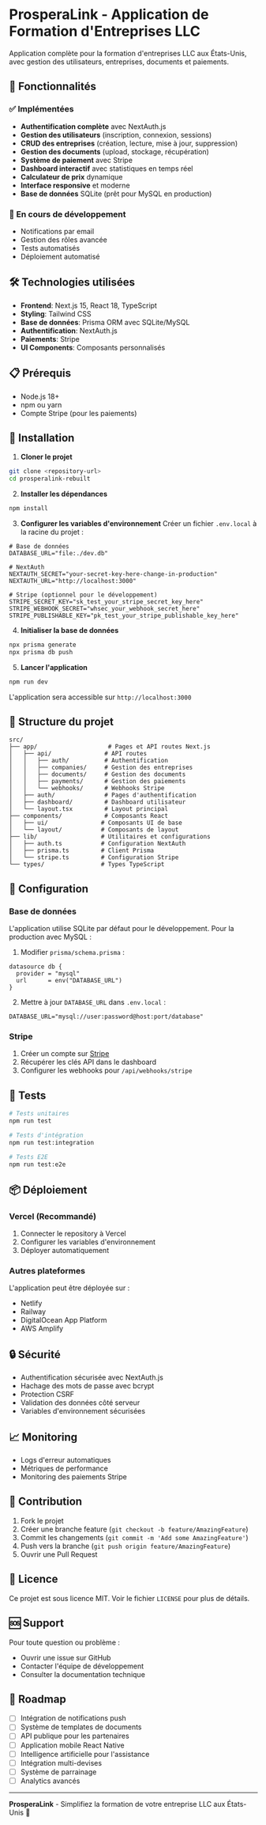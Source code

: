 # ProsperaLink - Application de Formation d'Entreprises LLC

Application complète pour la formation d'entreprises LLC aux États-Unis, avec gestion des utilisateurs, entreprises, documents et paiements.

## 🚀 Fonctionnalités

### ✅ Implémentées
- **Authentification complète** avec NextAuth.js
- **Gestion des utilisateurs** (inscription, connexion, sessions)
- **CRUD des entreprises** (création, lecture, mise à jour, suppression)
- **Gestion des documents** (upload, stockage, récupération)
- **Système de paiement** avec Stripe
- **Dashboard interactif** avec statistiques en temps réel
- **Calculateur de prix** dynamique
- **Interface responsive** et moderne
- **Base de données** SQLite (prêt pour MySQL en production)

### 🔄 En cours de développement
- Notifications par email
- Gestion des rôles avancée
- Tests automatisés
- Déploiement automatisé

## 🛠️ Technologies utilisées

- **Frontend**: Next.js 15, React 18, TypeScript
- **Styling**: Tailwind CSS
- **Base de données**: Prisma ORM avec SQLite/MySQL
- **Authentification**: NextAuth.js
- **Paiements**: Stripe
- **UI Components**: Composants personnalisés

## 📋 Prérequis

- Node.js 18+ 
- npm ou yarn
- Compte Stripe (pour les paiements)

## 🚀 Installation

1. **Cloner le projet**
```bash
git clone <repository-url>
cd prosperalink-rebuilt
```

2. **Installer les dépendances**
```bash
npm install
```

3. **Configurer les variables d'environnement**
Créer un fichier `.env.local` à la racine du projet :

```env
# Base de données
DATABASE_URL="file:./dev.db"

# NextAuth
NEXTAUTH_SECRET="your-secret-key-here-change-in-production"
NEXTAUTH_URL="http://localhost:3000"

# Stripe (optionnel pour le développement)
STRIPE_SECRET_KEY="sk_test_your_stripe_secret_key_here"
STRIPE_WEBHOOK_SECRET="whsec_your_webhook_secret_here"
STRIPE_PUBLISHABLE_KEY="pk_test_your_stripe_publishable_key_here"
```

4. **Initialiser la base de données**
```bash
npx prisma generate
npx prisma db push
```

5. **Lancer l'application**
```bash
npm run dev
```

L'application sera accessible sur `http://localhost:3000`

## 📁 Structure du projet

```
src/
├── app/                    # Pages et API routes Next.js
│   ├── api/               # API routes
│   │   ├── auth/          # Authentification
│   │   ├── companies/     # Gestion des entreprises
│   │   ├── documents/     # Gestion des documents
│   │   ├── payments/      # Gestion des paiements
│   │   └── webhooks/      # Webhooks Stripe
│   ├── auth/              # Pages d'authentification
│   ├── dashboard/         # Dashboard utilisateur
│   └── layout.tsx         # Layout principal
├── components/            # Composants React
│   ├── ui/               # Composants UI de base
│   └── layout/           # Composants de layout
├── lib/                  # Utilitaires et configurations
│   ├── auth.ts           # Configuration NextAuth
│   ├── prisma.ts         # Client Prisma
│   └── stripe.ts         # Configuration Stripe
└── types/                # Types TypeScript
```

## 🔧 Configuration

### Base de données

L'application utilise SQLite par défaut pour le développement. Pour la production avec MySQL :

1. Modifier `prisma/schema.prisma` :
```prisma
datasource db {
  provider = "mysql"
  url      = env("DATABASE_URL")
}
```

2. Mettre à jour `DATABASE_URL` dans `.env.local` :
```env
DATABASE_URL="mysql://user:password@host:port/database"
```

### Stripe

1. Créer un compte sur [Stripe](https://stripe.com)
2. Récupérer les clés API dans le dashboard
3. Configurer les webhooks pour `/api/webhooks/stripe`

## 🧪 Tests

```bash
# Tests unitaires
npm run test

# Tests d'intégration
npm run test:integration

# Tests E2E
npm run test:e2e
```

## 📦 Déploiement

### Vercel (Recommandé)

1. Connecter le repository à Vercel
2. Configurer les variables d'environnement
3. Déployer automatiquement

### Autres plateformes

L'application peut être déployée sur :
- Netlify
- Railway
- DigitalOcean App Platform
- AWS Amplify

## 🔒 Sécurité

- Authentification sécurisée avec NextAuth.js
- Hachage des mots de passe avec bcrypt
- Protection CSRF
- Validation des données côté serveur
- Variables d'environnement sécurisées

## 📈 Monitoring

- Logs d'erreur automatiques
- Métriques de performance
- Monitoring des paiements Stripe

## 🤝 Contribution

1. Fork le projet
2. Créer une branche feature (`git checkout -b feature/AmazingFeature`)
3. Commit les changements (`git commit -m 'Add some AmazingFeature'`)
4. Push vers la branche (`git push origin feature/AmazingFeature`)
5. Ouvrir une Pull Request

## 📄 Licence

Ce projet est sous licence MIT. Voir le fichier `LICENSE` pour plus de détails.

## 🆘 Support

Pour toute question ou problème :
- Ouvrir une issue sur GitHub
- Contacter l'équipe de développement
- Consulter la documentation technique

## 🎯 Roadmap

- [ ] Intégration de notifications push
- [ ] Système de templates de documents
- [ ] API publique pour les partenaires
- [ ] Application mobile React Native
- [ ] Intelligence artificielle pour l'assistance
- [ ] Intégration multi-devises
- [ ] Système de parrainage
- [ ] Analytics avancés

---

**ProsperaLink** - Simplifiez la formation de votre entreprise LLC aux États-Unis 🚀
